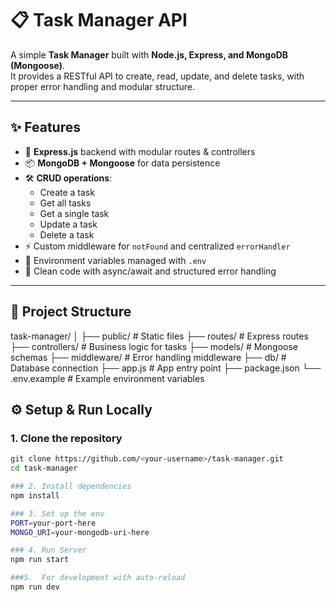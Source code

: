 # 📋 Task Manager API

A simple **Task Manager** built with **Node.js, Express, and MongoDB (Mongoose)**.  
It provides a RESTful API to create, read, update, and delete tasks, with proper error handling and modular structure.

---

## ✨ Features

- 🚀 **Express.js** backend with modular routes & controllers  
- 📦 **MongoDB + Mongoose** for data persistence  
- 🛠️ **CRUD operations**:
  - Create a task  
  - Get all tasks  
  - Get a single task  
  - Update a task  
  - Delete a task  
- ⚡ Custom middleware for `notFound` and centralized `errorHandler`  
- 🔐 Environment variables managed with `.env`  
- 🧹 Clean code with async/await and structured error handling  

---

## 📂 Project Structure
task-manager/
│
├── public/ # Static files
├── routes/ # Express routes
├── controllers/ # Business logic for tasks
├── models/ # Mongoose schemas
├── middleware/ # Error handling middleware
├── db/ # Database connection
├── app.js # App entry point
├── package.json
└── .env.example # Example environment variables

## ⚙️ Setup & Run Locally

### 1. Clone the repository
```bash
git clone https://github.com/<your-username>/task-manager.git
cd task-manager

### 2. Install dependencies 
npm install

### 3. Set up the env
PORT=your-port-here
MONGO_URI=your-mongodb-uri-here

### 4. Run Server
npm run start

###5.  For development with auto-reload
npm run dev



